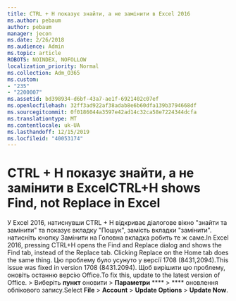 ```yaml
---
title: CTRL + H показує знайти, а не замінити в Excel 2016
ms.author: pebaum
author: pebaum
manager: jecon
ms.date: 2/26/2018
ms.audience: Admin
ms.topic: article
ROBOTS: NOINDEX, NOFOLLOW
localization_priority: Normal
ms.collection: Adm_O365
ms.custom:
- "235"
- "2200007"
ms.assetid: bd398934-d6bf-43a7-ae1f-6921402c07ef
ms.openlocfilehash: 32ff3ad922af38adab8e6b60dfa139b3794668df
ms.sourcegitcommit: 0f0186044a3597e42ad14c32ca58e7224344dcfa
ms.translationtype: MT
ms.contentlocale: uk-UA
ms.lasthandoff: 12/15/2019
ms.locfileid: "40053174"
---
```

# <a name="ctrlh-shows-find-not-replace-in-excel"></a><span data-ttu-id="72774-102">CTRL + H показує знайти, а не замінити в Excel</span><span class="sxs-lookup"><span data-stu-id="72774-102">CTRL+H shows Find, not Replace in Excel</span></span>

<span data-ttu-id="72774-103">У Excel 2016, натиснувши CTRL + H відкриває діалогове вікно "знайти та замінити" та показує вкладку "Пошук", замість вкладки "замінити". натисніть кнопку Замінити на Головна вкладка робить те ж саме.</span><span class="sxs-lookup"><span data-stu-id="72774-103">In Excel 2016, pressing CTRL+H opens the Find and Replace dialog and shows the Find tab, instead of the Replace tab. Clicking Replace on the Home tab does the same thing.</span></span> <span data-ttu-id="72774-104">Цю проблему було усунуто у версії 1708 (8431,2094).</span><span class="sxs-lookup"><span data-stu-id="72774-104">This issue was fixed in version 1708 (8431.2094).</span></span> <span data-ttu-id="72774-105">Щоб вирішити цю проблему, оновіть останню версію Office.</span><span class="sxs-lookup"><span data-stu-id="72774-105">To fix this, update to the latest version of Office.</span></span> <span data-ttu-id="72774-106">\> Виберіть **пункт** оновити \> **Параметри** \*\*\*\* \> \*\*\*\* оновлення облікового запису.</span><span class="sxs-lookup"><span data-stu-id="72774-106">Select **File** \> **Account** \> **Update Options** \> **Update Now**.</span></span>
  